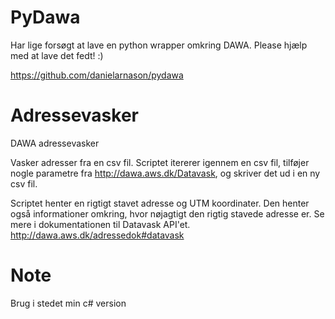 # PyDawa
Har lige forsøgt at lave en python wrapper omkring DAWA. Please hjælp med at lave det fedt! :)

<https://github.com/danielarnason/pydawa>

# Adressevasker
DAWA adressevasker

Vasker adresser fra en csv fil. Scriptet itererer igennem en csv fil, tilføjer nogle parametre fra http://dawa.aws.dk/Datavask, og skriver det ud i en ny csv fil. 

Scriptet henter en rigtigt stavet adresse og UTM koordinater. Den henter også informationer omkring, hvor nøjagtigt den rigtig stavede adresse er.
Se mere i dokumentationen til Datavask API'et. http://dawa.aws.dk/adressedok#datavask

# Note
Brug i stedet min c# version
